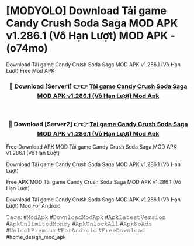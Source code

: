 # [MODYOLO] Download Tải game Candy Crush Soda Saga MOD APK v1.286.1 (Vô Hạn Lượt) MOD APK - (o74mo)
Download Tải game Candy Crush Soda Saga MOD APK v1.286.1 (Vô Hạn Lượt) Free Mod APK

<div align="center">
<h3>🔴 Download [Server1] 👉👉 <a href="https://apk-comot.site?title=Tải_game_Candy_Crush_Soda_Saga_MOD_APK_v1.286.1_(Vô_Hạn_Lượt)">Tải game Candy Crush Soda Saga MOD APK v1.286.1 (Vô Hạn Lượt) Mod Apk</a></h3><br>

<h3>🔴 Download [Server2] 👉👉 <a href="https://apk-comot.site?title=Tải_game_Candy_Crush_Soda_Saga_MOD_APK_v1.286.1_(Vô_Hạn_Lượt)">Tải game Candy Crush Soda Saga MOD APK v1.286.1 (Vô Hạn Lượt) Mod Apk</a></h3>
</div>


Free Download APK MOD Tải game Candy Crush Soda Saga MOD APK v1.286.1 (Vô Hạn Lượt)

Download Tải game Candy Crush Soda Saga MOD APK v1.286.1 (Vô Hạn Lượt) 

Free APK MOD Tải game Candy Crush Soda Saga MOD APK v1.286.1 (Vô Hạn Lượt) 

Download Tải game Candy Crush Soda Saga MOD APK v1.286.1 (Vô Hạn Lượt) Mod For Android

𝚃𝚊𝚐𝚜: #𝙼𝚘𝚍𝙰𝚙𝚔 #𝙳𝚘𝚠𝚗𝚕𝚘𝚊𝚍𝙼𝚘𝚍𝙰𝚙𝚔 #𝙰𝚙𝚔𝙻𝚊𝚝𝚎𝚜𝚝𝚅𝚎𝚛𝚜𝚒𝚘𝚗 #𝙰𝚙𝚔𝚄𝚗𝚕𝚒𝚖𝚒𝚝𝚎𝚍𝙼𝚘𝚗𝚎𝚢 #𝙰𝚙𝚔𝚄𝚗𝚕𝚘𝚌𝚔𝙰𝚕𝚕 #𝙰𝚙𝚔𝙽𝚘𝙰𝚍𝚜 #𝚄𝚗𝚕𝚘𝚌𝚔𝙿𝚛𝚎𝚖𝚒𝚞𝚖 #𝙵𝚘𝚛𝙰𝚗𝚍𝚛𝚘𝚒𝚍 #𝙵𝚛𝚎𝚎𝙳𝚘𝚠𝚗𝚕𝚘𝚊𝚍 #home_design_mod_apk